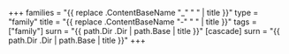 +++
families = "{{ replace .ContentBaseName "_" " " | title }}"
type = "family"
title = "{{ replace .ContentBaseName "-" " " | title }}"
tags = ["family"]
surn = "{{ path.Dir .Dir | path.Base | title }}"
[cascade]
  surn = "{{ path.Dir .Dir | path.Base | title }}"
+++
